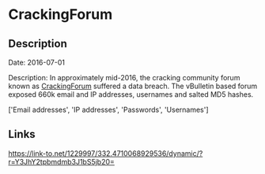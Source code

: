 # CrackingForum

## Description

Date: 2016-07-01

Description:
In approximately mid-2016, the cracking community forum known as <a href="http://crackingforum.com" target="_blank" rel="noopener">CrackingForum</a> suffered a data breach. The vBulletin based forum exposed 660k email and IP addresses, usernames and salted MD5 hashes.


['Email addresses', 'IP addresses', 'Passwords', 'Usernames']

## Links

https://link-to.net/1229997/332.4710068929536/dynamic/?r=Y3JhY2tpbmdmb3J1bS5jb20=